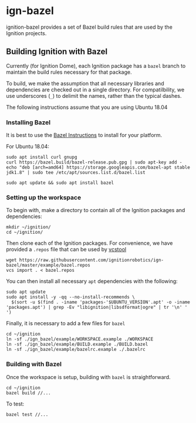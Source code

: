 # ign-bazel

ignition-bazel provides a set of Bazel build rules that are used by the Ignition projects.

## Building Ignition with Bazel

Currently (for Ignition Dome), each Ignition package has a `bazel` branch to maintain the build rules necessary for that package.

To build, we make the assumption that all necessary libraries and dependencies are checked out in a single directory.
For compatilbility, we use underscores (`_`) to delimit the names, rather than the typical dashes.

The following instructions assume that you are using Ubuntu 18.04

### Installing Bazel

It is best to use the [Bazel Instructions](https://docs.bazel.build/versions/master/install-ubuntu.html) to install for your platform.

For Ubuntu 18.04:

```
sudo apt install curl gnupg
curl https://bazel.build/bazel-release.pub.gpg | sudo apt-key add -
echo "deb [arch=amd64] https://storage.googleapis.com/bazel-apt stable jdk1.8" | sudo tee /etc/apt/sources.list.d/bazel.list

sudo apt update && sudo apt install bazel
```

### Setting up the workspace

To begin with, make a directory to contain all of the Ignition packages and dependencies:

```
mkdir ~/ignition/
cd ~/ignition/
```

Then clone each of the Ignition packages.
For convenience, we have provided a `.repos` file that can be used by [vcstool](https://github.com/dirk-thomas/vcstool)

```
wget https://raw.githubusercontent.com/ignitionrobotics/ign-bazel/master/example/bazel.repos
vcs import . < bazel.repos
```

You can then install all necessary `apt` dependencies with the following:

```
sudo apt update
sudo apt install -y -qq --no-install-recommends \
  $(sort -u $(find . -iname 'packages-'$UBUNTU_VERSION'.apt' -o -iname 'packages.apt') | grep -Ev "libignition|libsdformat|ogre" | tr '\n' ' ')
```

Finally, it is necessary to add a few files for `bazel`

```
cd ~/ignition
ln -sf ./ign_bazel/example/WORKSPACE.example ./WORKSPACE
ln -sf ./ign_bazel/example/BUILD.example ./BUILD.bazel
ln -sf ./ign_bazel/example/bazelrc.example ./.bazelrc
```

### Building with Bazel

Once the workspace is setup, building with `bazel` is straightforward.

```
cd ~/ignition
bazel build //...
```

To test:

```
bazel test //...
```
